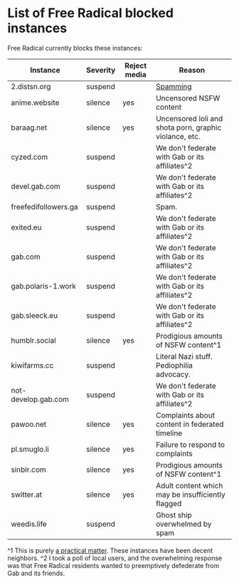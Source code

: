 # List of Free Radical blocked instances

Free Radical currently blocks these instances:

| Instance                  | Severity | Reject media | Reason                                            |
|---------------------|----------|--------------|---------------------------------------------------|
| 2.distsn.org        | suspend  |              | [Spamming](https://blog.freeradical.zone/suspending-domain-2-distsn-org/) |
| anime.website       | silence  | yes          | Uncensored NSFW content                           |
| baraag.net          | silence  | yes          | Uncensored loli and shota porn, graphic violance, etc. |
| cyzed.com           | suspend  |              | We don't federate with Gab or its affiliates^2    |
| devel.gab.com       | suspend  |              | We don't federate with Gab or its affiliates^2    |
| freefedifollowers.ga | suspend |              | Spam.                                             |   
| exited.eu           | suspend  |              | We don't federate with Gab or its affiliates^2    |
| gab.com             | suspend  |              | We don't federate with Gab or its affiliates^2    |
| gab.polaris-1.work  | suspend  |              | We don't federate with Gab or its affiliates^2    |
| gab.sleeck.eu       | suspend  |              | We don't federate with Gab or its affiliates^2    |
| humblr.social       | silence  | yes          | Prodigious amounts of NSFW content^1              |
| kiwifarms.cc        | suspend  |              | Literal Nazi stuff. Pediophilia advocacy.         |
| not-develop.gab.com | suspend  |              | We don't federate with Gab or its affiliates^2    |
| pawoo.net           | silence  | yes          | Complaints about content in federated timeline    |
| pl.smuglo.li        | silence  | yes          | Failure to respond to complaints                  |
| sinblr.com          | silence  | yes          | Prodigious amounts of NSFW content^1              |
| switter.at          | silence  | yes          | Adult content which may be insufficiently flagged |
| weedis.life         | suspend  |              | Ghost ship overwhelmed by spam                    |

^1 This is purely [a practical matter](https://blog.freeradical.zone/silencing-humblr-social-and-sinblr-com/). These instances have been decent neighbors.
^2 I took a poll of local users, and the overwhelming response was that Free Radical residents wanted to preemptively defederate from Gab and its friends.

